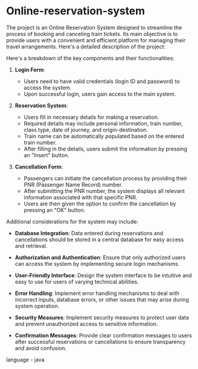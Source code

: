 # Online-reservation-system
 The project is an Online Reservation System designed to streamline the process of booking and canceling train tickets. Its main objective is to provide users with a convenient and efficient platform for managing their travel arrangements. Here's a detailed description of the project:

Here's a breakdown of the key components and their functionalities:

1. **Login Form**: 
   - Users need to have valid credentials (login ID and password) to access the system.
   - Upon successful login, users gain access to the main system.

2. **Reservation System**:
   - Users fill in necessary details for making a reservation.
   - Required details may include personal information, train number, class type, date of journey, and origin-destination.
   - Train name can be automatically populated based on the entered train number.
   - After filling in the details, users submit the information by pressing an "Insert" button.

3. **Cancellation Form**:
   - Passengers can initiate the cancellation process by providing their PNR (Passenger Name Record) number.
   - After submitting the PNR number, the system displays all relevant information associated with that specific PNR.
   - Users are then given the option to confirm the cancellation by pressing an "OK" button.

Additional considerations for the system may include:

- **Database Integration**: Data entered during reservations and cancellations should be stored in a central database for easy access and retrieval.
  
- **Authorization and Authentication**: Ensure that only authorized users can access the system by implementing secure login mechanisms.

- **User-Friendly Interface**: Design the system interface to be intuitive and easy to use for users of varying technical abilities.

- **Error Handling**: Implement error handling mechanisms to deal with incorrect inputs, database errors, or other issues that may arise during system operation.

- **Security Measures**: Implement security measures to protect user data and prevent unauthorized access to sensitive information.

- **Confirmation Messages**: Provide clear confirmation messages to users after successful reservations or cancellations to ensure transparency and avoid confusion.

language - java
